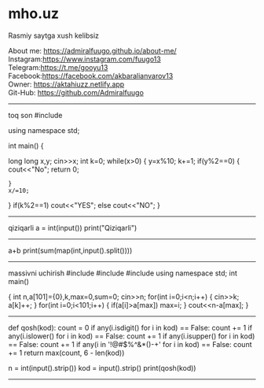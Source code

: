 # mho.uz
Rasmiy saytga xush kelibsiz


  About me:  https://admiralfuugo.github.io/about-me/ <br>
  Instagram:https://www.instagram.com/fuugo13 <br>
  Telegram:https://t.me/gooyu13 <br>
  Facebook:https://facebook.com/akbaralianvarov13  <br>
  Owner: https://aktahiuzz.netlify.app <br>
  Git-Hub: https://github.com/Admiralfuugo <br>






  
------------------------------------------------------------------------------------------
toq son
#include <iostream>

using namespace std;

int main()
{
 
long long x,y;
cin>>x;
int k=0;
while(x>0)
{
    y=x%10; k+=1;
    if(y%2==0)
    {
        cout<<"No";
        return 0;
        
    }
    x/=10;
}
if(k%2==1)
cout<<"YES";
else
cout<<"NO";
}

-------------------------------------------------------------------------------------------------
qiziqarli
a = int(input())
print("Qiziqarli")

------------------------------------------------------------------------------------------------
a+b
print(sum(map(int,input().split())))

-------------------------------------------------------------------------------------------------
massivni uchirish
#include <iostream>
#include <cmath>
#include <string>
using namespace std;
int main()

{
int n,a[101]={0},k,max=0,sum=0;
cin>>n;
for(int i=0;i<n;i++)
{
    cin>>k;
    a[k]++;
}
for(int i=0;i<101;i++)
{
    if(a[i]>a[max])
    max=i;
}
cout<<n-a[max];
}

-------------------------------------------------------------------------------------


def qosh(kod):
    count = 0
    if any(i.isdigit() for i in kod) == False:
        count += 1
    if any(i.islower() for i in kod) == False:
        count += 1
    if any(i.isupper() for i in kod) == False:
        count += 1
    if any(i in '!@#$%^&*()-+' for i in kod) == False:
        count += 1
    return max(count, 6 - len(kod))

n = int(input().strip())
kod = input().strip()
print(qosh(kod))

---------------------------------------------

